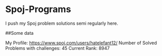 # Spoj-Programs

I push my Spoj problem solutions semi regularly here.

##Some data

My Profile: https://www.spoj.com/users/hatelefant12/ 
Number of Solved Problems with challenges: 45
Current Rank: 8947

